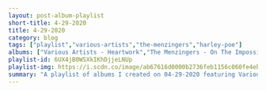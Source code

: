 ```yaml
---
layout: post-album-playlist
short-title: 4-29-2020
title: 4-29-2020
category: blog
tags: ["playlist","various-artists","the-menzingers","harley-poe"]
albums: ["Various Artists - Heartwork","The Menzingers - On The Impossible Past","Harley Poe - Pinocchio Pariah"]
playlist-id: 6UX4jB0WSXkIKhDjjeLNUp
playlist-img: https://i.scdn.co/image/ab67616d0000b2736feb1156c060fe4eb6fa1e19
summary: "A playlist of albums I created on 04-29-2020 featuring Various Artists, The Menzingers, and Harley Poe."
---
```

